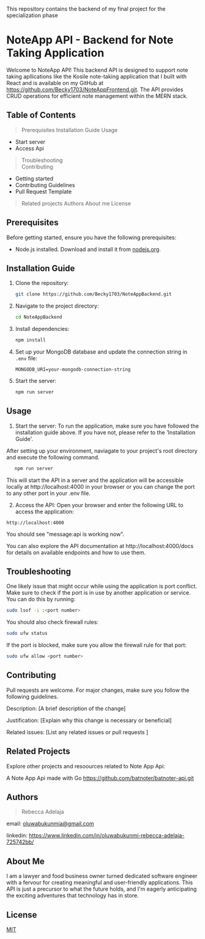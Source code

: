 This repository contains the backend of my final project for the specialization phase

# NoteApp API - Backend for Note Taking Application

Welcome to NoteApp API! This backend API is designed to support note taking apllications like the Kosile note-taking application that I built with React and is available on my GitHub at https://github.com/Becky1703/NoteAppFrontend.git. The API provides CRUD operations for efficient note management within the MERN stack.

## Table of Contents
> Prerequisites
> Installation Guide
> Usage
   - Start server
   - Access Api
> Troubleshooting   
> Contributing
   - Getting started
   - Contributing Guidelines
   - Pull Request Template
> Related projects
> Authors
> About me
> License

## Prerequisites

Before getting started, ensure you have the following prerequisites:

- Node.js installed. Download and install it from [nodejs.org](https://nodejs.org/).

## Installation Guide

1. Clone the repository:
   ```bash
   git clone https://github.com/Becky1703/NoteAppBackend.git
   ```
2. Navigate to the project directory:
   ```bash   
   cd NoteAppBackend
   ```
3. Install dependencies:
   ```bash
   npm install
   ```  
4. Set up your MongoDB database and update the connection string in `.env` file:
   ```env
   MONGODB_URI=your-mongodb-connection-string
   ``` 
5. Start the server:
   ```bash
   npm run server
   ```
  
## Usage
1. Start the server:
To run the application, make sure you have followed the installation guide above. If you have not, please refer to the 'Installation Guide'.

After setting up your environment, naviagate to your project's root directory and execute the following command.

```bash
   npm run server
```
This will start the API in a server and the application will be accessible locally at http://localhost:4000 in your browser or you can change the port to any other port in your .env file.

2. Access the API:
Open your browser and enter the following URL to access the application:
```arduino
http://localhost:4000
```
You should see "message:api is working now".

You can also explore the API documentation at http://localhost:4000/docs for details on available endpoints and how to use them.


## Troubleshooting
One likely issue that might occur while using the application is port conflict. Make sure to check if the port is in use by another application or service. You can do this by running:
```bash
sudo lsof -i :<port number>
```
You should also check firewall rules:
```bash
sudo ufw status
```
If the port is blocked, make sure you allow the firewall rule for that port:
```bash
sudo ufw allow <port number>
```

## Contributing
Pull requests are welcome. For major changes, make sure you follow the following guidelines.

Description: [A brief description of the change]

Justification: [Explain why this change is necessary or beneficial]

Related issues: [List any related issues or pull requests ]

## Related Projects
Explore other projects and resoources related to Note App Api:

A Note App Api made with Go https://github.com/batnoter/batnoter-api.git


## Authors

> Rebecca Adelaja 
  
  email: <oluwabukunmia@gmail.com>
  
  linkedin: <https://www.linkedin.com/in/oluwabukunmi-rebecca-adelaja-725742bb/>

## About Me
I am a lawyer and food business owner turned dedicated software engineer with a fervour for creating meaningful and user-friendly applications. This API is just a precursor to what the future holds, and I'm eagerly anticipating the exciting adventures that technology has in store.

## License
[MIT](https://choosealicense.com/licenses/mit/)